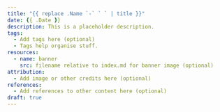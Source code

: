 ```yaml
---
title: "{{ replace .Name `-` ` ` | title }}"
date: {{ .Date }}
description: This is a placeholder description.
tags:
  - Add tags here (optional)
  - Tags help organise stuff.
resources:
  - name: banner
    src: filename relative to index.md for banner image (optional)
attribution:
  - Add image or other credits here (optional)
references:
  - Add references to other content here (optional)
draft: true
---
```


